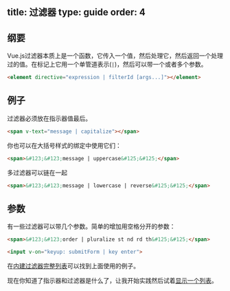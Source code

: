 title: 过滤器
type: guide
order: 4
---

## 纲要

Vue.js过滤器本质上是一个函数，它传入一个值，然后处理它，然后返回一个处理过的值。在标记上它用一个单管道表示(`|`)，然后可以带一个或者多个参数。

``` html
<element directive="expression | filterId [args...]"></element>
```

## 例子

过滤器必须放在指示器值最后。

``` html
<span v-text="message | capitalize"></span>
```

你也可以在大括号样式的绑定中使用它们：

``` html
<span>&#123;&#123;message | uppercase&#125;&#125;</span>
```

多过滤器可以链在一起

``` html
<span>&#123;&#123;message | lowercase | reverse&#125;&#125;</span>
```

## 参数

有一些过滤器可以带几个参数。简单的增加用空格分开的参数：

``` html
<span>&#123;&#123;order | pluralize st nd rd th&#125;&#125;</span>
```

``` html
<input v-on="keyup: submitForm | key enter">
```

在[内建过滤器完整列表](/api/filters.html)可以找到上面使用的例子。

现在你知道了指示器和过滤器是什么了，让我开始实践然后试着[显示一个列表](/guide/list.html)。